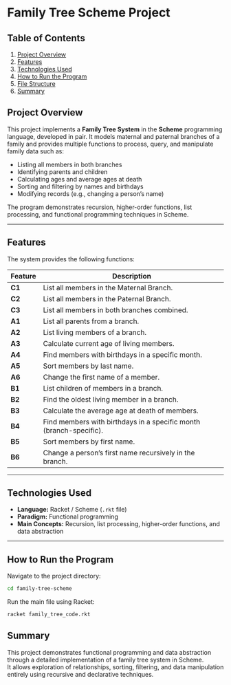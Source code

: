 # Family Tree Scheme Project

## Table of Contents
1. [Project Overview](#project-overview)
2. [Features](#features)
3. [Technologies Used](#technologies-used)
4. [How to Run the Program](#how-to-run-the-program)
5. [File Structure](#file-structure)
6. [Summary](#summary)

## Project Overview

This project implements a **Family Tree System** in the **Scheme** programming language, developed in pair. 
It models maternal and paternal branches of a family and provides multiple functions to process, query, and manipulate family data such as:

- Listing all members in both branches  
- Identifying parents and children  
- Calculating ages and average ages at death  
- Sorting and filtering by names and birthdays  
- Modifying records (e.g., changing a person’s name)

The program demonstrates recursion, higher-order functions, list processing, and functional programming techniques in Scheme.

---

## Features

The system provides the following functions:

| Feature | Description |
|---------|-------------|
| **C1** | List all members in the Maternal Branch. |
| **C2** | List all members in the Paternal Branch. |
| **C3** | List all members in both branches combined. |
| **A1** | List all parents from a branch. |
| **A2** | List living members of a branch. |
| **A3** | Calculate current age of living members. |
| **A4** | Find members with birthdays in a specific month. |
| **A5** | Sort members by last name. |
| **A6** | Change the first name of a member. |
| **B1** | List children of members in a branch. |
| **B2** | Find the oldest living member in a branch. |
| **B3** | Calculate the average age at death of members. |
| **B4** | Find members with birthdays in a specific month (branch-specific). |
| **B5** | Sort members by first name. |
| **B6** | Change a person’s first name recursively in the branch. |

---

## Technologies Used
- **Language:** Racket / Scheme (`.rkt` file)
- **Paradigm:** Functional programming
- **Main Concepts:** Recursion, list processing, higher-order functions, and data abstraction

---

## How to Run the Program

Navigate to the project directory:

```bash
cd family-tree-scheme
```
Run the main file using Racket:

```bash
racket family_tree_code.rkt
```
## Summary

This project demonstrates functional programming and data abstraction through a detailed implementation of a family tree system in Scheme.  
It allows exploration of relationships, sorting, filtering, and data manipulation entirely using recursive and declarative techniques.

